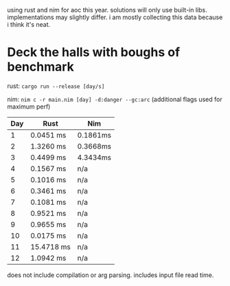 using rust and nim for aoc this year. solutions will only use built-in libs. implementations may slightly differ. i am mostly collecting this data because i think it's neat.

# Deck the halls with boughs of benchmark
rust: `cargo run --release [day/s]`

nim: `nim c -r main.nim [day] -d:danger --gc:arc` (additional flags used for maximum perf)

| Day   | Rust   | Nim   | 
|---|---|---|
| 1   | 0.0451 ms  | 0.1861ms   | 
| 2   | 1.3260 ms  | 0.3668ms   |
| 3   | 0.4499 ms  | 4.3434ms   |
| 4   | 0.1567 ms  | n/a        |
| 5   | 0.1016 ms  | n/a        |
| 6   | 0.3461 ms  | n/a        |
| 7   | 0.1081 ms  | n/a        |
| 8   | 0.9521 ms  | n/a        |
| 9   | 0.9655 ms  | n/a        |
| 10  | 0.0175 ms  | n/a        |
| 11  | 15.4718 ms | n/a        |
| 12  | 1.0942 ms  | n/a        |

does not include compilation or arg parsing. includes input file read time.
